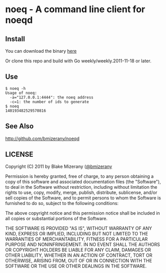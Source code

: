 # noeq - A command line client for noeqd

## Install

You can download the binary [here](http://github.com/bmizerany/noeq/downloads)

Or clone this repo and build with Go weekly/weekly.2011-11-18 or later.

## Use

	$ noeq -h
	Usage of noeq:
	  -a="127.0.0.1:4444": the noeq address
	  -c=1: the number of ids to generate
	$ noeq
	140193482529570816

## See Also

<http://github.com/bmizerany/noeqd>

## LICENSE

Copyright (C) 2011 by Blake Mizerany ([@bmizerany](http://twitter.com/bmizerany)

Permission is hereby granted, free of charge, to any person obtaining a copy
of this software and associated documentation files (the "Software"), to deal
in the Software without restriction, including without limitation the rights
to use, copy, modify, merge, publish, distribute, sublicense, and/or sell
copies of the Software, and to permit persons to whom the Software is
furnished to do so, subject to the following conditions:

The above copyright notice and this permission notice shall be included in
all copies or substantial portions of the Software.

THE SOFTWARE IS PROVIDED "AS IS", WITHOUT WARRANTY OF ANY KIND, EXPRESS OR
IMPLIED, INCLUDING BUT NOT LIMITED TO THE WARRANTIES OF MERCHANTABILITY,
FITNESS FOR A PARTICULAR PURPOSE AND NONINFRINGEMENT. IN NO EVENT SHALL THE
AUTHORS OR COPYRIGHT HOLDERS BE LIABLE FOR ANY CLAIM, DAMAGES OR OTHER
LIABILITY, WHETHER IN AN ACTION OF CONTRACT, TORT OR OTHERWISE, ARISING FROM,
OUT OF OR IN CONNECTION WITH THE SOFTWARE OR THE USE OR OTHER DEALINGS IN
THE SOFTWARE. 
